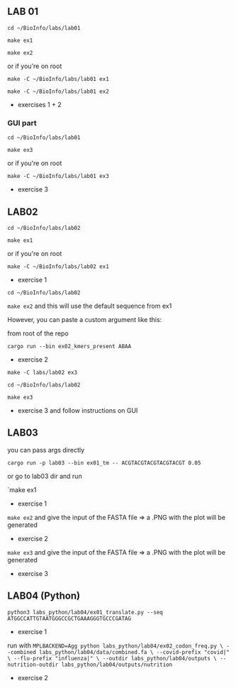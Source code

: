 ## LAB 01

`cd ~/BioInfo/labs/lab01`

`make ex1`

`make ex2`

or if you're on root

`make -C ~/BioInfo/labs/lab01 ex1`

`make -C ~/BioInfo/labs/lab01 ex2`

- exercises 1 + 2

### GUI part

`cd ~/BioInfo/labs/lab01`

`make ex3`

or if you're on root

`make -C ~/BioInfo/labs/lab01 ex3`

- exercise 3

## LAB02

`cd ~/BioInfo/labs/lab02`

`make ex1`

or if you're on root

`make -C ~/BioInfo/labs/lab02 ex1`

- exercise 1

`cd ~/BioInfo/labs/lab02`

`make ex2` and this will use the default sequence from ex1

However, you can paste a custom argument like this:

from root of the repo 

`cargo run --bin ex02_kmers_present ABAA`

- exercise 2

`make -C labs/lab02 ex3`

`cd ~/BioInfo/labs/lab02`

`make ex3`

- exercise 3 and follow instructions on GUI

## LAB03

you can pass args directly 

`cargo run -p lab03 --bin ex01_tm -- ACGTACGTACGTACGTACGT 0.05`

or go to lab03 dir and run 

`make ex1

- exercise 1

`make ex2` and give the input of the FASTA file => a .PNG with the plot will be generated

- exercise 2

`make ex3` and give the input of the FASTA file => a .PNG with the plot will be generated

- exercise 3

## LAB04 (Python)

`python3 labs_python/lab04/ex01_translate.py --seq ATGGCCATTGTAATGGGCCGCTGAAAGGGTGCCCGATAG`

- exercise 1

run with `MPLBACKEND=Agg python labs_python/lab04/ex02_codon_freq.py \
  --combined labs_python/lab04/data/combined.fa \
  --covid-prefix "covid|" \
  --flu-prefix "influenza|" \
  --outdir labs_python/lab04/outputs \
  --nutrition-outdir labs_python/lab04/outputs/nutrition`

- exercise 2